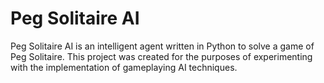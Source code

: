 # Peg Solitaire AI
Peg Solitaire AI  is an intelligent agent written in Python to solve a game of Peg Solitaire. This project was created for the purposes of experimenting with the implementation of gameplaying AI techniques.
